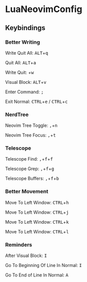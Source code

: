 # LuaNeovimConfig

## Keybindings

### Better Writing
Write Quit All: <kbd>ALT</kbd>+<kbd>q</kbd>

Quit All: <kbd>ALT</kbd>+<kbd>a</kbd>

Write Quit: <kbd></kbd>+<kbd>w</kbd>

Visual Block: <kbd>ALT</kbd>+<kbd>v</kbd>

Enter Command: <kbd>;</kbd>

Exit Normal: <kbd>CTRL</kbd>+<kbd>e</kbd> / <kbd>CTRL</kbd>+<kbd>c</kbd> 


### NerdTree
Neovim Tree Toggle: <kbd>,</kbd>+<kbd>n</kbd>

Neovim Tree Focus: <kbd>,</kbd>+<kbd>t</kbd>


### Telescope
Telescope Find: <kbd>,</kbd>+<kbd>f</kbd>+<kbd>f</kbd>

Telescope Grep: <kbd>,</kbd>+<kbd>f</kbd>+<kbd>g</kbd>

Telescope Buffers: <kbd>,</kbd>+<kbd>f</kbd>+<kbd>b</kbd>


### Better Movement
Move To Left Window: <kbd>CTRL</kbd>+<kbd>h</kbd>

Move To Left Window: <kbd>CTRL</kbd>+<kbd>j</kbd>

Move To Left Window: <kbd>CTRL</kbd>+<kbd>k</kbd>

Move To Left Window: <kbd>CTRL</kbd>+<kbd>l</kbd>


### Reminders
After Visual Block: <kbd>I</kbd>

Go To Beginning Of Line In Normal: <kbd>I</kbd>

Go To End of Line In Normal: <kbd>A</kbd>


